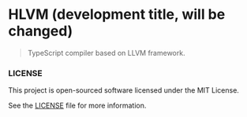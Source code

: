 HLVM (development title, will be changed)
=========================================

> TypeScript compiler based on LLVM framework.

### LICENSE

This project is open-sourced software licensed under the MIT License.

See the [LICENSE](LICENSE) file for more information.
